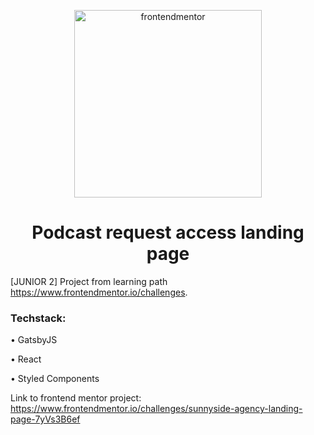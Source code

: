 <p align="center">
  <a href="https://www.frontendmentor.io/challenges">
    <img alt="frontendmentor" src="https://www.frontendmentor.io/static/images/logo-desktop.svg" width="300" />
  </a>
</p>
<h1 align="center">
  Podcast request access landing page
</h1>

[JUNIOR 2] Project from learning path <a href="https://www.frontendmentor.io/challenges" rel="noreferrer"  target="_blank">https://www.frontendmentor.io/challenges</a>.
<p>
  <h3>Techstack:</h3>
  <p>&bull; GatsbyJS</p>
  <p>&bull; React</p>
  <p>&bull; Styled Components </p>
</p>
<p>
  Link to frontend mentor project:
  <a href="https://www.frontendmentor.io/challenges/sunnyside-agency-landing-page-7yVs3B6ef" rel="noreferrer"  target="_blank">https://www.frontendmentor.io/challenges/sunnyside-agency-landing-page-7yVs3B6ef</a>
<p>
